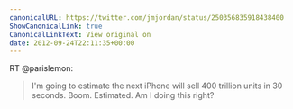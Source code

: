 ```yaml
---
canonicalURL: https://twitter.com/jmjordan/status/250356835918438400
ShowCanonicalLink: true
CanonicalLinkText: View original on
date: 2012-09-24T22:11:35+00:00
---
```

RT @parislemon:
> I'm going to estimate the next iPhone will sell 400 trillion units in 30 seconds. Boom. Estimated. Am I doing this right?